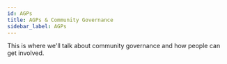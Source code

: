 ```yaml
---
id: AGPs
title: AGPs & Community Governance
sidebar_label: AGPs
---
```


This is where we'll talk about community governance and how people can get involved.
